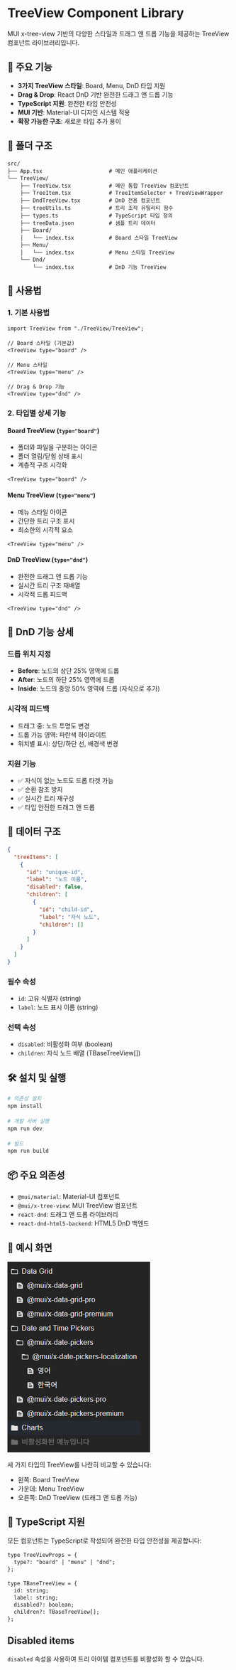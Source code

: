 # TreeView Component Library

MUI x-tree-view 기반의 다양한 스타일과 드래그 앤 드롭 기능을 제공하는 TreeView 컴포넌트 라이브러리입니다.

## 🚀 주요 기능

- **3가지 TreeView 스타일**: Board, Menu, DnD 타입 지원
- **Drag & Drop**: React DnD 기반 완전한 드래그 앤 드롭 기능
- **TypeScript 지원**: 완전한 타입 안전성
- **MUI 기반**: Material-UI 디자인 시스템 적용
- **확장 가능한 구조**: 새로운 타입 추가 용이

## 📁 폴더 구조

```
src/
├── App.tsx                     # 메인 애플리케이션
└── TreeView/
    ├── TreeView.tsx            # 메인 통합 TreeView 컴포넌트
    ├── TreeItem.tsx            # TreeItemSelector + TreeViewWrapper
    ├── DndTreeView.tsx         # DnD 전용 컴포넌트
    ├── treeUtils.ts            # 트리 조작 유틸리티 함수
    ├── types.ts                # TypeScript 타입 정의
    ├── treeData.json           # 샘플 트리 데이터
    ├── Board/
    │   └── index.tsx           # Board 스타일 TreeView
    ├── Menu/
    │   └── index.tsx           # Menu 스타일 TreeView
    └── Dnd/
        └── index.tsx           # DnD 기능 TreeView
```

## 🎯 사용법

### 1. 기본 사용법

```tsx
import TreeView from "./TreeView/TreeView";

// Board 스타일 (기본값)
<TreeView type="board" />

// Menu 스타일
<TreeView type="menu" />

// Drag & Drop 기능
<TreeView type="dnd" />
```

### 2. 타입별 상세 기능

#### Board TreeView (`type="board"`)

- 폴더와 파일을 구분하는 아이콘
- 폴더 열림/닫힘 상태 표시
- 계층적 구조 시각화

```tsx
<TreeView type="board" />
```

#### Menu TreeView (`type="menu"`)

- 메뉴 스타일 아이콘
- 간단한 트리 구조 표시
- 최소한의 시각적 요소

```tsx
<TreeView type="menu" />
```

#### DnD TreeView (`type="dnd"`)

- 완전한 드래그 앤 드롭 기능
- 실시간 트리 구조 재배열
- 시각적 드롭 피드백

```tsx
<TreeView type="dnd" />
```

## 🎨 DnD 기능 상세

### 드롭 위치 지정

- **Before**: 노드의 상단 25% 영역에 드롭
- **After**: 노드의 하단 25% 영역에 드롭
- **Inside**: 노드의 중앙 50% 영역에 드롭 (자식으로 추가)

### 시각적 피드백

- 드래그 중: 노드 투명도 변경
- 드롭 가능 영역: 파란색 하이라이트
- 위치별 표시: 상단/하단 선, 배경색 변경

### 지원 기능

- ✅ 자식이 없는 노드도 드롭 타겟 가능
- ✅ 순환 참조 방지
- ✅ 실시간 트리 재구성
- ✅ 타입 안전한 드래그 앤 드롭

## 🔧 데이터 구조

```json
{
  "treeItems": [
    {
      "id": "unique-id",
      "label": "노드 이름",
      "disabled": false,
      "children": [
        {
          "id": "child-id",
          "label": "자식 노드",
          "children": []
        }
      ]
    }
  ]
}
```

### 필수 속성

- `id`: 고유 식별자 (string)
- `label`: 노드 표시 이름 (string)

### 선택 속성

- `disabled`: 비활성화 여부 (boolean)
- `children`: 자식 노드 배열 (TBaseTreeView[])

## 🛠 설치 및 실행

```bash
# 의존성 설치
npm install

# 개발 서버 실행
npm run dev

# 빌드
npm run build
```

## 📦 주요 의존성

- `@mui/material`: Material-UI 컴포넌트
- `@mui/x-tree-view`: MUI TreeView 컴포넌트
- `react-dnd`: 드래그 앤 드롭 라이브러리
- `react-dnd-html5-backend`: HTML5 DnD 백엔드

## 🔗 예시 화면

![TreeView 예시](public/image.png)

세 가지 타입의 TreeView를 나란히 비교할 수 있습니다:

- 왼쪽: Board TreeView
- 가운데: Menu TreeView
- 오른쪽: DnD TreeView (드래그 앤 드롭 가능)

## 📝 TypeScript 지원

모든 컴포넌트는 TypeScript로 작성되어 완전한 타입 안전성을 제공합니다:

```tsx
type TreeViewProps = {
  type?: "board" | "menu" | "dnd";
};

type TBaseTreeView = {
  id: string;
  label: string;
  disabled?: boolean;
  children?: TBaseTreeView[];
};
```

## Disabled items

`disabled` 속성을 사용하여 트리 아이템 컴포넌트를 비활성화 할 수 있습니다.
